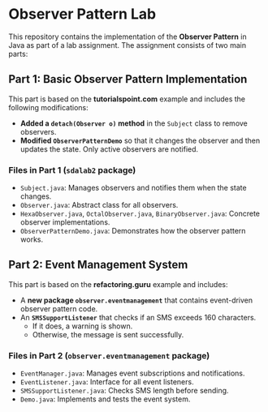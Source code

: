 # Observer Pattern Lab  

This repository contains the implementation of the **Observer Pattern** in Java as part of a lab assignment. The assignment consists of two main parts:

## **Part 1: Basic Observer Pattern Implementation**  
This part is based on the **tutorialspoint.com** example and includes the following modifications:  

- **Added a `detach(Observer o)` method** in the `Subject` class to remove observers.  
- **Modified `ObserverPatternDemo`** so that it changes the observer and then updates the state. Only active observers are notified.  

### **Files in Part 1 (`sdalab2` package)**  
- `Subject.java`: Manages observers and notifies them when the state changes.  
- `Observer.java`: Abstract class for all observers.  
- `HexaObserver.java`, `OctalObserver.java`, `BinaryObserver.java`: Concrete observer implementations.  
- `ObserverPatternDemo.java`: Demonstrates how the observer pattern works.  


## **Part 2: Event Management System**  
This part is based on the **refactoring.guru** example and includes:  

- A **new package `observer.eventmanagement`** that contains event-driven observer pattern code.  
- An **`SMSSupportListener`** that checks if an SMS exceeds 160 characters.  
  - If it does, a warning is shown.  
  - Otherwise, the message is sent successfully.  

### **Files in Part 2 (`observer.eventmanagement` package)**  
- `EventManager.java`: Manages event subscriptions and notifications.  
- `EventListener.java`: Interface for all event listeners.  
- `SMSSupportListener.java`: Checks SMS length before sending.  
- `Demo.java`: Implements and tests the event system.  


